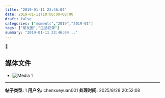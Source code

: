 ```yaml
---
title: "2019-01-11 23:46:04"
date: 2019-01-11T10:00:00+08:00
draft: false
categories: ["moments","2019","2019-01"]
tags: ["朋友圈","生活记录"]
summary: "2019-01-11 23:46:04..."
---
```


🙈

## 媒体文件

- ![Media 1](/Moments/photos/2019-01-11/201901112346040.jpg)

---

**帖子类型:** 1
**用户名:** chenxueyuan001
**处理时间:** 2025/8/28 20:52:08